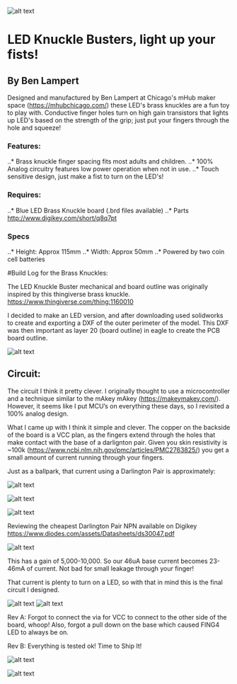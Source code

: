 
[gif]: https://github.com/lampertb/LEDKnuckleBuster/blob/master/Images/touchExample.gif "LED Knuckle Buster In Action"
[datasheet]: https://github.com/lampertb/LEDKnuckleBuster/blob/master/Images/datasheet.png "Darlington NPN Datasheet"
[dxfExample]: https://github.com/lampertb/LEDKnuckleBuster/blob/master/Images/dxfExample.png "Exporting DXF Design"
[equation1]: https://github.com/lampertb/LEDKnuckleBuster/blob/master/Images/equation1.png "Base current equation"
[equation2]: https://github.com/lampertb/LEDKnuckleBuster/blob/master/Images/equation2.png "Base current equation"
[equation3]: https://github.com/lampertb/LEDKnuckleBuster/blob/master/Images/equation3.png "Base current equation"

[handFist]: https://github.com/lampertb/LEDKnuckleBuster/blob/master/Images/handFist.jpg "LED Knuckle Buster In Action"
[layout]: https://github.com/lampertb/LEDKnuckleBuster/blob/master/Images/layout.png "Board layout with fill"
[productPhoto]: https://github.com/lampertb/LEDKnuckleBuster/blob/master/Images/productPhoto.jpg "LED Knuckle Buster In Action"
[schematic]: https://github.com/lampertb/LEDKnuckleBuster/blob/master/Images/schematic.png "LED Knuckle Buster Schematic"

![alt text][gif]

# LED Knuckle Busters, light up your fists!
## By Ben Lampert

Designed and manufactured by Ben Lampert at Chicago's mHub maker space (https://mhubchicago.com/) these LED's brass knuckles are a fun toy to play with. Conductive finger holes turn on high gain transistors that lights up LED's based on the strength of the grip; just put your fingers through the hole and squeeze!

### Features:
..* Brass knuckle finger spacing fits most adults and children.
..* 100% Analog circuitry features low power operation when not in use.
..* Touch sensitive design, just make a fist to turn on the LED's!

### Requires:
..* Blue LED Brass Knuckle board (.brd files available)
..* Parts http://www.digikey.com/short/q8q7pt

### Specs
..* Height: Approx 115mm
..* Width: Approx 50mm
..* Powered by two coin cell batteries


#Build Log for the Brass Knuckles:

The LED Knuckle Buster mechanical and board outline was originally inspired by this thingiverse brass knuckle.
https://www.thingiverse.com/thing:1160010

I decided to make an LED version, and after downloading used solidworks to create and exporting a DXF of the outer perimeter of the model. This DXF was then important as layer 20 (board outline) in eagle to create the PCB board outline.

![alt text][dxfExample]


## Circuit:

The circuit I think it pretty clever. I originally thought to use a microcontroller and a technique similar to the mAkey mAkey (https://makeymakey.com/). However, it seems like I put MCU’s on everything these days, so I revisited a 100% analog design.

What I came up with I think it simple and clever. The copper on the backside of the board is a VCC plan, as the fingers extend through the holes that make contact with the base of a darlignton pair. Given you skin resistivity is ~100k (https://www.ncbi.nlm.nih.gov/pmc/articles/PMC2763825/) you get a small amount of current running through your fingers.

Just as a ballpark, that current using a Darlington Pair is approximately:

![alt text][equation1]

![alt text][equation2]

![alt text][equation3]


Reviewing the cheapest Darlington Pair NPN available on Digikey
https://www.diodes.com/assets/Datasheets/ds30047.pdf

![alt text][datasheet]

This has a gain of 5,000-10,000. So our 46uA base current becomes 23-46mA of current. Not bad for small leakage through your finger!

That current is plenty to turn on a LED, so with that in mind this is the final circuit I designed.

![alt text][schematic]
![alt text][layout]

Rev A:
Forgot to connect the via for VCC to connect to the other side of the board, whoop!
Also, forgot a pull down on the base which caused FING4 LED to always be on.

Rev B:
Everything is tested ok! Time to Ship It!

![alt text][productPhoto]

![alt text][handFist]



